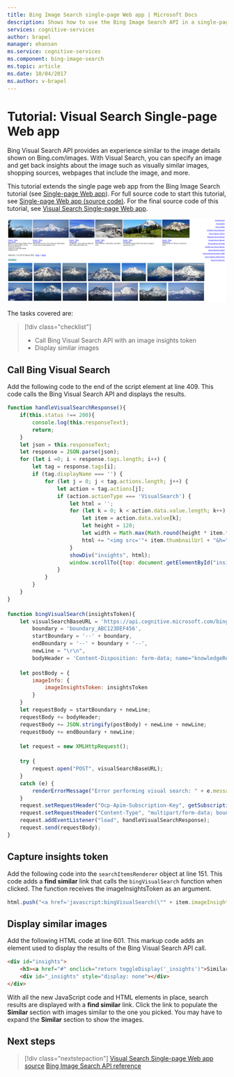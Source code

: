 ```yaml
---
title: Bing Image Search single-page Web app | Microsoft Docs
description: Shows how to use the Bing Image Search API in a single-page Web application.
services: cognitive-services
author: brapel
manager: ehansen
ms.service: cognitive-services
ms.component: bing-image-search
ms.topic: article
ms.date: 10/04/2017
ms.author: v-brapel
---
```

# Tutorial: Visual Search Single-page Web app

Bing Visual Search API provides an experience similar to the image details shown on Bing.com/images. With Visual Search, you can specify an image and get back insights about the image such as visually similar images, shopping sources, webpages that include the image, and more. 

This tutorial extends the single page web app from the Bing Image Search tutorial (see [Single-page Web app](../Bing-Image-Search/tutorial-bing-image-search-single-page-app.md)). For full source code to start this tutorial, see [Single-page Web app (source code)](../Bing-Image-Search/tutorial-bing-image-search-single-page-app-source.md). For the final source code of this tutorial, see [Visual Search Single-page Web app](tutorial-bing-visual-search-single-page-app-source.md).

![[Single-page Bing Visual Search app]](./media/visual-search-similar.png)

The tasks covered are:

> [!div class="checklist"]
> * Call Bing Visual Search API with an image insights token
> * Display similar images

## Call Bing Visual Search
Add the following code to the end of the script element at line 409. This code calls the Bing Visual Search API and displays the results.

``` javascript
function handleVisualSearchResponse(){
    if(this.status !== 200){
        console.log(this.responseText);
        return;
    }
    let json = this.responseText;
    let response = JSON.parse(json);
    for (let i =0; i < response.tags.length; i++) {
        let tag = response.tags[i];
        if (tag.displayName === '') {
            for (let j = 0; j < tag.actions.length; j++) {
                let action = tag.actions[j];
                if (action.actionType === 'VisualSearch') {
                    let html = '';
                    for (let k = 0; k < action.data.value.length; k++) {
                        let item = action.data.value[k];
                        let height = 120;
                        let width = Math.max(Math.round(height * item.thumbnail.width / item.thumbnail.height), 120);
                        html += "<img src='"+ item.thumbnailUrl + "&h=" + height + "&w=" + width + "' height=" + height + " width=" + width + "'>";
                    }
                    showDiv("insights", html);
                    window.scrollTo({top: document.getElementById("insights").getBoundingClientRect().top, behavior: "smooth"});
                }
            }
        }
    }
}

function bingVisualSearch(insightsToken){
    let visualSearchBaseURL = 'https://api.cognitive.microsoft.com/bing/v7.0/images/visualsearch',
        boundary = 'boundary_ABC123DEF456',
        startBoundary = '--' + boundary,
        endBoundary = '--' + boundary + '--',
        newLine = "\r\n",
        bodyHeader = 'Content-Disposition: form-data; name="knowledgeRequest"' + newLine + newLine;

    let postBody = {
        imageInfo: {
            imageInsightsToken: insightsToken
        }
    }
    let requestBody = startBoundary + newLine;
    requestBody += bodyHeader;
    requestBody += JSON.stringify(postBody) + newLine + newLine;
    requestBody += endBoundary + newLine;       
    
    let request = new XMLHttpRequest();

    try {
        request.open("POST", visualSearchBaseURL);
    } 
    catch (e) {
        renderErrorMessage("Error performing visual search: " + e.message);
    }
    request.setRequestHeader("Ocp-Apim-Subscription-Key", getSubscriptionKey());
    request.setRequestHeader("Content-Type", "multipart/form-data; boundary=" + boundary);
    request.addEventListener("load", handleVisualSearchResponse);
    request.send(requestBody);
}
```

## Capture insights token
Add the following code into the `searchItemsRenderer` object at line 151. This code adds a **find similar** link that calls the `bingVisualSearch` function when clicked. The function receives the imageInsightsToken as an argument.

``` javascript
html.push("<a href='javascript:bingVisualSearch(\"" + item.imageInsightsToken + "\");'>find similar</a><br>");
```

## Display similar images
Add the following HTML code at line 601. This markup code adds an element used to display the results of the Bing Visual Search API call.

``` html
<div id="insights">
    <h3><a href="#" onclick="return toggleDisplay('_insights')">Similar</a></h3>
    <div id="_insights" style="display: none"></div>
</div>
```

With all the new JavaScript code and HTML elements in place, search results are displayed with a **find similar** link. Click the link to populate the **Similar** section with images similar to the one you picked. You may have to expand the **Similar** section to show the images.

## Next steps

> [!div class="nextstepaction"]
> [Visual Search Single-page Web app source](tutorial-bing-visual-search-single-page-app-source.md)
> [Bing Image Search API reference](//docs.microsoft.com/rest/api/cognitiveservices/bing-images-api-v7-reference)